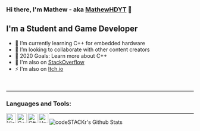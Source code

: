 ### Hi there, I'm Mathew - aka [MathewHDYT][gamedevelopment] 👋

## I'm a Student and Game Developer
- 📕 I’m currently learning C++ for embedded hardware
- 👯 I’m looking to collaborate with other content creators
- 🥅 2020 Goals: Learn more about C++
- 🔭 I'm also on [StackOverflow][website]
- ⚡ I'm also on [Itch.io][gamedevelopment]

<br />

---

### Languages and Tools:

<img align="left" alt="Visual Studio 2019" width="26px" src="https://devblogs.microsoft.com/visualstudio/wp-content/uploads/sites/4/2019/01/visualstudio-1.png" />
<img align="left" alt="C++" width="26px" src="https://img.icons8.com/color/1600/c-plus-plus-logo.png" />
<img align="left" alt="C#" width="26px" src="https://w0.pngwave.com/png/328/221/c-programming-language-logo-microsoft-visual-studio-net-framework-javascript-icon-png-clip-art.png" />
<img align="left" alt="Unity" width="26px" src="https://fadigeorge.files.wordpress.com/2010/02/unity_01.jpg" />

---

<img align="left" alt="codeSTACKr's Github Stats" src="https://github-readme-stats.vercel.app/api?username=MathewHDYT&show_icons=true&hide_border=true" />

[website]:https://stackoverflow.com/users/13794611/mathewhd?tab=profile
[gamedevelopment]:https://mathewhdyt.itch.io
